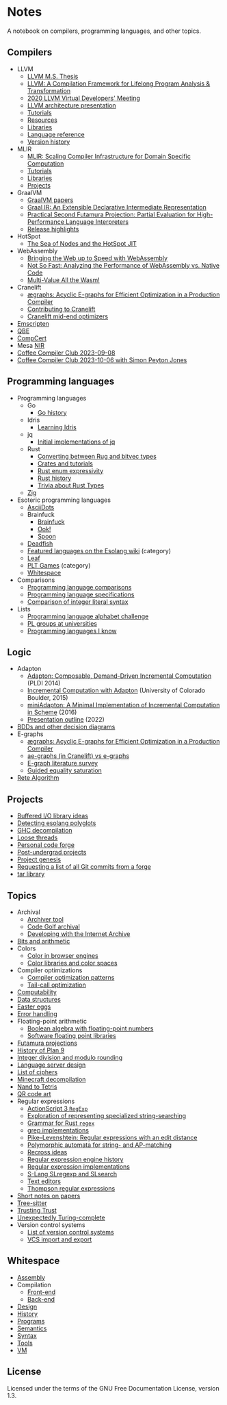 # Notes

A notebook on compilers, programming languages, and other topics.

## Compilers

- LLVM
  - [LLVM M.S. Thesis](compilers/llvm/thesis.md)
  - [LLVM: A Compilation Framework for Lifelong Program Analysis & Transformation](compilers/llvm/cgo04_lattner.md)
  - [2020 LLVM Virtual Developers' Meeting](compilers/llvm/index.md)
  - [LLVM architecture presentation](compilers/llvm/presentation_outline.md)
  - [Tutorials](compilers/llvm/tutorials.md)
  - [Resources](compilers/llvm/resources.md)
  - [Libraries](compilers/llvm/libraries.md)
  - [Language reference](compilers/llvm/langref.md)
  - [Version history](compilers/llvm/version_history.md)
- MLIR
  - [MLIR: Scaling Compiler Infrastructure for Domain Specific Computation](compilers/mlir/cgo21_lattner.md)
  - [Tutorials](compilers/mlir/tutorials.md)
  - [Libraries](compilers/mlir/libraries.md)
  - [Projects](compilers/mlir/projects.md)
- GraalVM
  - [GraalVM papers](compilers/graalvm/papers.md)
  - [Graal IR: An Extensible Declarative Intermediate Representation](compilers/graalvm/graal_ir.md)
  - [Practical Second Futamura Projection: Partial Evaluation for High-Performance Language Interpreters](compilers/graalvm/futamura.md)
  - [Release highlights](compilers/graalvm/release_highlights.md)
- HotSpot
  - [The Sea of Nodes and the HotSpot JIT](compilers/hotspot/sea_of_nodes.md)
- WebAssembly
  - [Bringing the Web up to Speed with WebAssembly](compilers/webassembly/pldi17_haas.md)
  - [Not So Fast: Analyzing the Performance of WebAssembly vs. Native Code](compilers/webassembly/atc19_jangda.md)
  - [Multi-Value All the Wasm!](compilers/webassembly/multi_value.md)
- Cranelift
  - [ægraphs: Acyclic E-graphs for Efficient Optimization in a Production Compiler](compilers/cranelift/ae-graphs.md)
  - [Contributing to Cranelift](compilers/cranelift/contributing.md)
  - [Cranelift mid-end optimizers](compilers/cranelift/mid-end.md)
- [Emscripten](compilers/emscripten.md)
- [QBE](compilers/qbe.md)
- [CompCert](compilers/compcert.md)
- Mesa [NIR](compilers/mesa_nir.md)
- [Coffee Compiler Club 2023-09-08](compilers/coffee_compiler_club_20230908.md)
- [Coffee Compiler Club 2023-10-06 with Simon Peyton Jones](compilers/coffee_compiler_club_20231006.md)

## Programming languages

- Programming languages
  - Go
    - [Go history](pl/langs/go/history.md)
  - Idris
    - [Learning Idris](pl/langs/idris/learning_idris.md)
  - jq
    - [Initial implementations of jq](pl/langs/jq/proto_jq.md)
  - Rust
    - [Converting between Rug and bitvec types](pl/langs/rust/convert_rug_bitvec.md)
    - [Crates and tutorials](pl/langs/rust/rust.md)
    - [Rust enum expressivity](pl/langs/rust/enum_expressivity.md)
    - [Rust history](pl/langs/rust/history.md)
    - [Trivia about Rust Types](pl/langs/rust/types_trivia.md)
  - [Zig](pl/langs/zig.md)
- Esoteric programming languages
  - [AsciiDots](pl/esolangs/asciidots.md)
  - Brainfuck
    - [Brainfuck](pl/esolangs/brainfuck/brainfuck.md)
    - [Ook!](pl/esolangs/brainfuck/ook.md)
    - [Spoon](pl/esolangs/brainfuck/spoon.md)
  - [Deadfish](pl/esolangs/deadfish.md)
  - [Featured languages on the Esolang wiki](pl/esolangs/esolang_wiki_featured.md) (category)
  - [Leaf](pl/esolangs/leaf.md)
  - [PLT Games](pl/esolangs/plt-games/index.md) (category)
  - [Whitespace](#whitespace)
- Comparisons
  - [Programming language comparisons](pl/compare/comparisons.md)
  - [Programming language specifications](pl/compare/specs.md)
  - [Comparison of integer literal syntax](pl/compare/integer_literals.md)
- Lists
  - [Programming language alphabet challenge](pl/lists/alphabet_challenge.md)
  - [PL groups at universities](pl/lists/research_groups.md)
  - [Programming languages I know](pl/lists/languages_i_know.md)

## Logic

- Adapton
  - [Adapton: Composable, Demand-Driven Incremental Computation](logic/adapton/pldi2014.md)
    (PLDI 2014)
  - [Incremental Computation with Adapton](logic/adapton/boulder2015.md)
    (University of Colorado Boulder, 2015)
  - [miniAdapton: A Minimal Implementation of Incremental Computation in Scheme](logic/adapton/miniAdapton.md)
    (2016)
  - [Presentation outline](logic/adapton/presentation_outline.md) (2022)
- [BDDs and other decision diagrams](logic/bdds.md)
- E-graphs
  - [ægraphs: Acyclic E-graphs for Efficient Optimization in a Production Compiler](logic/e-graphs/ae-graphs.md)
  - [ae-graphs (in Cranelift) vs e-graphs](logic/e-graphs/ae-graphs_vs_e-graphs.md)
  - [E-graph literature survey](logic/e-graphs/survey.md)
  - [Guided equality saturation](logic/e-graphs/guided_eqsat.md)
- [Rete Algorithm](logic/rete.md)

## Projects

- [Buffered I/O library ideas](projects/bufio_library.md)
- [Detecting esolang polyglots](projects/esolang_detect.md)
- [GHC decompilation](projects/ghc_decompile.md)
- [Loose threads](projects/loose_threads.md)
- [Personal code forge](projects/forge.md)
- [Post-undergrad projects](projects/post_undergrad.md)
- [Project genesis](projects/project_genesis.md)
- [Requesting a list of all Git commits from a forge](projects/git_ls_remote_orphans.md)
- [tar library](projects/tar_library.md)

## Topics

- Archival
  - [Archiver tool](topics/archival/archiver_tool.md)
  - [Code Golf archival](topics/archival/code_golf_archival.md)
  - [Developing with the Internet Archive](topics/archival/internet_archive.md)
- [Bits and arithmetic](topics/bits_and_arithmetic.md)
- Colors
  - [Color in browser engines](topics/colors/browser_color.md)
  - [Color libraries and color spaces](topics/colors/color_libraries.md)
- Compiler optimizations
  - [Compiler optimization patterns](topics/optimizations/patterns.md)
  - [Tail-call optimization](topics/optimizations/tail_calls.md)
- [Computability](topics/computability.md)
- [Data structures](topics/data_structures.md)
- [Easter eggs](topics/easter_eggs.md)
- [Error handling](topics/errors.md)
- Floating-point arithmetic
  - [Boolean algebra with floating-point numbers](topics/floating-point/boolean_algebra.md)
  - [Software floating point libraries](topics/floating-point/softfloat.md)
- [Futamura projections](topics/futamura.md)
- [History of Plan 9](topics/plan9.md)
- [Integer division and modulo rounding](topics/div_mod_rounding.md)
- [Language server design](topics/language_server.md)
- [List of ciphers](topics/ciphers.md)
- [Minecraft decompilation](topics/minecraft_decompilation.md)
- [Nand to Tetris](topics/nand2tetris/README.md)
- [QR code art](topics/qr.md)
- Regular expressions
  - [ActionScript 3 `RegExp`](topics/regexp/actionscript.md)
  - [Exploration of representing specialized string-searching](topics/regexp/algorithms.md)
  - [Grammar for Rust `regex`](topics/regexp/rust_regex.bnf)
  - [grep implementations](topics/regexp/greps.md)
  - [Pike–Levenshtein: Regular expressions with an edit distance](topics/regexp/pike-levenshtein.md)
  - [Polymorphic automata for string- and AP-matching](topics/regexp/polymorphic_automata.md)
  - [Recross ideas](topics/regexp/recross_ideas.md)
  - [Regular expression engine history](topics/regexp/history.md)
  - [Regular expression implementations](topics/regexp/engines.md)
  - [S-Lang SLregexp and SLsearch](topics/regexp/slang.md)
  - [Text editors](topics/regexp/text_editors.md)
  - [Thompson regular expressions](topics/regexp/thompson.md)
- [Short notes on papers](topics/short_paper_notes.md)
- [Tree-sitter](topics/tree-sitter.md)
- [Trusting Trust](topics/trusting_trust.md)
- [Unexpectedly Turing-complete](topics/unexpected_turing.md)
- Version control systems
  - [List of version control systems](topics/vcs/history.md)
  - [VCS import and export](topics/vcs/import_export.md)

## Whitespace

- [Assembly](wspace/assembly/index.md)
- Compilation
  - [Front-end](wspace/front/index.md)
  - [Back-end](wspace/back/index.md)
- [Design](wspace/design/index.md)
- [History](wspace/history/index.md)
- [Programs](wspace/programs/index.md)
- [Semantics](wspace/semantics/index.md)
- [Syntax](wspace/syntax/index.md)
- [Tools](wspace/tools/index.md)
- [VM](wspace/vm/index.md)

## License

Licensed under the terms of the GNU Free Documentation License, version 1.3.
